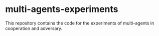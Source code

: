 # multi-agents-experiments
This repository contains the code for the experiments of multi-agents in cooperation and adversary.